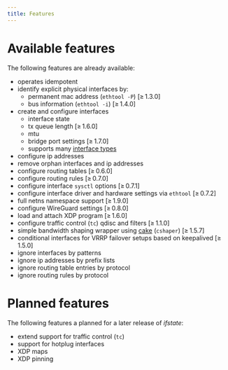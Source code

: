 ```yaml
---
title: Features
---
```


# Available features

The following features are already available:

- operates idempotent
- identify explicit physical interfaces by:
  - permanent mac address (`ethtool -P`) [≥ 1.3.0]
  - bus information (`ethtool -i`) [≥ 1.4.0]
- create and configure interfaces
  - interface state
  - tx queue length [≥ 1.6.0]
  - mtu
  - bridge port settings [≥ 1.7.0]
  - supports many [interface types](schema/#interfaces_items_link)
- configure ip addresses
- remove orphan interfaces and ip addresses
- configure routing tables [≥ 0.6.0]
- configure routing rules [≥ 0.7.0]
- configure interface `sysctl` options [≥ 0.7.1]
- configure interface driver and hardware settings via `ethtool` [≥ 0.7.2]
- full netns namespace support [≥ 1.9.0]
- configure WireGuard settings [≥ 0.8.0]
- load and attach XDP program [≥ 1.6.0]
- configure traffic control (`tc`) qdisc and filters [≥ 1.1.0]
- simple bandwidth shaping wrapper using [cake](https://man7.org/linux/man-pages/man8/tc-cake.8.html) (`cshaper`) [≥ 1.5.7]
- conditional interfaces for VRRP failover setups based on keepalived [≥ 1.5.0]
- ignore interfaces by patterns
- ignore ip addresses by prefix lists
- ignore routing table entries by protocol
- ignore routing rules by protocol


# Planned features

The following features a planned for a later release of *ifstate*:

- extend support for traffic control (`tc`)
- support for hotplug interfaces
- XDP maps
- XDP pinning
